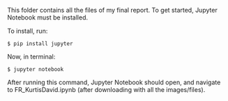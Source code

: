 This folder contains all the files of my final report. To get started, Jupyter Notebook must be installed.

To install, run:

```
$ pip install jupyter
```

Now, in terminal:

```
$ jupyter notebook
```

After running this command, Jupyter Notebook should open, and navigate to FR_KurtisDavid.ipynb (after downloading with all the images/files).
